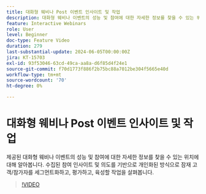```yaml
---
title: 대화형 웨비나 Post 이벤트 인사이트 및 작업
description: 대화형 웨비나 이벤트의 성능 및 참여에 대한 자세한 정보를 찾을 수 있는 위치에 대해 알아봅니다.
feature: Interactive Webinars
role: User
level: Beginner
doc-type: Feature Video
duration: 279
last-substantial-update: 2024-06-05T00:00:00Z
jira: KT-15703
exl-id: 93f53046-63cd-49ca-aa8a-d6f85d4f24e1
source-git-commit: f70d1773f886f2b75bc88a7012be304f5665e40d
workflow-type: tm+mt
source-wordcount: '70'
ht-degree: 0%

---
```


# 대화형 웨비나 Post 이벤트 인사이트 및 작업

제공된 대화형 웨비나 이벤트의 성능 및 참여에 대한 자세한 정보를 찾을 수 있는 위치에 대해 알아봅니다. 수집된 참여 인사이트 및 의도를 기반으로 개인화된 방식으로 잠재 고객/참가자를 세그먼트화하고, 평가하고, 육성할 작업을 살펴봅니다.

>[!VIDEO](https://video.tv.adobe.com/v/3429641/?learn=on)
